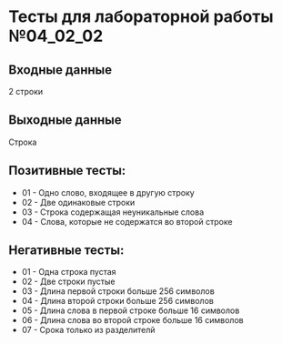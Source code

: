 # Тесты для лабораторной работы №04_02_02
## Входные данные
2 строки
## Выходные данные
Строка
## Позитивные тесты:
- 01 - Одно слово, входящее в другую строку
- 02 - Две одинаковые строки
- 03 - Строка содержащая неуникальные слова
- 04 - Слова, которые не содержатся во второй строке
## Негативные тесты:
- 01 - Одна строка пустая
- 02 - Две строки пустые
- 03 - Длина первой строки больше 256 символов
- 04 - Длина второй строки больше 256 символов
- 05 - Длина слова в первой строке больше 16 символов
- 06 - Длина слова во второй строке больше 16 символов
- 07 - Срока только из разделителй
